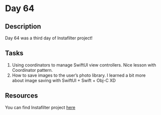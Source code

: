 # Day 64

## Description

Day 64 was a third day of Instafilter project!

## Tasks

1. Using coordinators to manage SwiftUI view controllers. Nice lesson with Coordinator pattern.
2. How to save images to the user’s photo library. I learned a bit more about image saving with SwiftUI + Swift + Obj-C XD

## Resources

You can find Instafilter project [here](/Sources/Instafilter/)